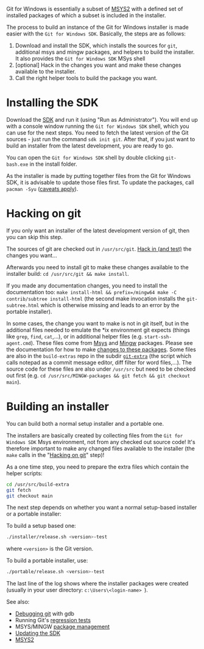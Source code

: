 Git for Windows is essentially a subset of [MSYS2](https://msys2.github.io/) with a defined set of installed packages of which a subset is included in the installer.

The process to build an instance of the Git for Windows installer is made easier with the `Git for Windows SDK`. Basically, the steps are as follows:

1. Download and install the SDK, which installs the sources for `git`, additional msys and mingw packages, and helpers to build the installer. It also provides the `Git for Windows SDK` MSys shell
2. [optional] Hack in the changes you want and make these changes available to the installer.
3. Call the right helper tools to build the package you want.

# Installing the SDK

Download the [SDK](https://gitforwindows.org/#download-sdk) and run it (using "Run as Administrator"). You will end up with a console window running the `Git for Windows SDK` shell, which you can use for the next steps. You need to fetch the latest version of the Git sources - just run the command `sdk init git`. After that, if you just want to build an installer from the latest development, you are ready to go.

You can open the `Git for Windows SDK` shell by double clicking `git-bash.exe` in the install folder.

As the installer is made by putting together files from the Git for Windows SDK, it is advisable to update those files first. To update the packages, call `pacman -Syu` ([caveats apply](https://github.com/git-for-windows/git/wiki/Package-management#updating-msys2-runtime-pacman-and-bash)).

# Hacking on git

If you only want an installer of the latest development version of git, then you can skip this step.

The sources of git are checked out in `/usr/src/git`. [Hack in (and test)](Building-Git) the changes you want...

Afterwards you need to install git to make these changes available to the installer build: `cd /usr/src/git && make install`. 

If you made any documentation changes, you need to install the documentation too: `make install-html && prefix=/mingw64 make -C contrib/subtree install-html` (the second make invocation installs the `git-subtree.html` which is otherwise missing and leads to an error by the portable installer).

In some cases, the change you want to make is not in git itself, but in the additional files needed to emulate the *ix environment git expects (things like `grep`, `find`, `cat`,...), or in additional helper files (e.g. `start-ssh-agent.cmd`). These files come from [Msys](https://github.com/git-for-windows/MSYS2-packages) and [Mingw](https://github.com/git-for-windows/MINGW-packages) packages. Please see the documentation for how to make [changes to these packages](Package-management#technical-details). Some files are also in the `build-extras` repo in the subdir [`git-extra`](https://github.com/git-for-windows/build-extra/tree/HEAD/git-extra) (the script which calls notepad as a commit message editor, diff filter for word files,...). The source code for these files are also under `/usr/src` but need to be checked out first (e.g. `cd /usr/src/MINGW-packages && git fetch && git checkout main`).

# Building an installer

You can build both a normal setup installer and a portable one.

The installers are basically created by collecting files from the `Git for Windows SDK` Msys environment, not from any checked out source code! It's therefore important to make any changed files available to the installer (the `make` calls in the "[Hacking on git](https://github.com/git-for-windows/git/wiki/Technical-overview#hacking-on-git)" step)!

As a one time step, you need to prepare the extra files which contain the helper scripts:

```bash
cd /usr/src/build-extra
git fetch
git checkout main
```

The next step depends on whether you want a normal setup-based installer or a portable installer:

To build a setup based one:

```bash
./installer/release.sh <version>-test
```
where `<version>` is the Git version.

To build a portable installer, use:

```bash
./portable/release.sh <version>-test
```
The last line of the log shows where the installer packages were created (usually in your user directory: `c:\Users\<login-name> `).

See also: 
* [Debugging git](Debugging-Git) with gdb
* Running Git's [regression tests](Running-Git's-regression-tests) 
* MSYS/MINGW [package management](Package-management#technical-details)
* [Updating the SDK](https://github.com/git-for-windows/git/wiki/Updating-your-SDK)
* [MSYS2](https://msys2.github.io/)